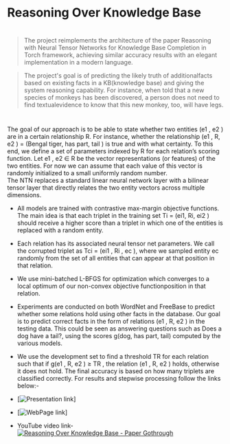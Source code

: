 # Reasoning Over Knowledge Base
#
#
#
>  The project reimplements the architecture of the paper Reasoning with Neural Tensor Networks for Knowledge Base Completion in Torch framework, achieving similar accuracy results with an elegant implementation in a modern language. 

>The project's goal is of predicting the likely truth of additional​ facts based on existing facts in a KB(knowledge base) and giving the system reasoning capability. For instance, when told that a new species of monkeys has been discovered, a person does not need to find textual​ evidence to know that this new monkey, too, will have legs.
#  
#     
The goal of our approach is to be able to state whether two entities (e1 , e2 ) are in a certain relationship R. For instance, whether the relationship (e1 , R, e2 ) = (Bengal tiger, has part, tail ) is true and with what certainty. To this end, we define a set of parameters indexed by R for each relation’s scoring function. Let e1 , e2 ∈ R be the vector representations (or features) of the two entities. For now we can assume that each value of this vector is randomly initialized to a small uniformly random number.  
The NTN replaces a standard linear neural network layer with a bilinear tensor layer that directly relates the two entity vectors across multiple dimensions.

- All models are trained with contrastive max-margin objective functions. The main idea is that each triplet in the training set Ti = (ei1, Ri, ei2 ) should receive a higher score than a triplet in which one of the entities is replaced with a random entity.
- Each relation has its associated neural tensor net parameters. We call the corrupted triplet as Tci = (ei1 , Ri , ec ), where we sampled entity ec randomly from the set of all entities that can appear at that position in that relation.
- We use mini-batched L-BFGS for optimization which converges to a local optimum of our non-convex objective functionposition in that relation.
- Experiments are conducted on both WordNet and FreeBase to predict whether some relations hold using other facts in the database. Our goal is to predict correct facts in the form of relations (e1 , R, e2 ) in the testing data. This could be seen as answering questions such as Does a dog have a tail?, using the scores g(dog, has part, tail) computed by the various models.
- We use the development set to find a threshold TR for each relation such that if g(e1 , R, e2 ) ≥ TR , the relation (e1 , R, e2 ) holds, otherwise it does not hold.
The final accuracy is based on how many triplets are classified correctly. 
For results and stepwise processing follow the links below:-

- [![Presentation link](http://www.slideshare.net/ShubhamAgarwal211/reasoning-over-knowledge-base-60968302/ShubhamAgarwal211/reasoning-over-knowledge-base-60968302)]
- [![WebPage link](http://darsh510.github.io/IREPROJ/)]
- YouTube video link-
[![Reasoning Over Knowledge Base - Paper Gothrough](https://www.youtube.com/watch?edit=vd&v=_fCuyWF4vA8)](http://www.youtube.com/watch?v=YOUTUBE_VIDEO_ID_HERE)
